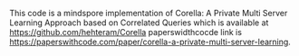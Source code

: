 This code is a mindspore implementation of Corella: A Private Multi Server Learning Approach based on Correlated Queries which is available at https://github.com/hehteram/Corella
paperswidthcocde link is https://paperswithcode.com/paper/corella-a-private-multi-server-learning.
